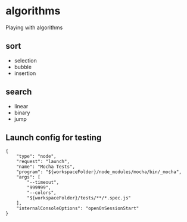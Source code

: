# algorithms
Playing with algorithms

## sort
* selection
* bubble
* insertion

## search
* linear
* binary
* jump

## Launch config for testing
```
{
    "type": "node",
    "request": "launch",
    "name": "Mocha Tests",
    "program": "${workspaceFolder}/node_modules/mocha/bin/_mocha",
    "args": [
        "--timeout",
        "999999",
        "--colors",
        "${workspaceFolder}/tests/**/*.spec.js"
    ],
    "internalConsoleOptions": "openOnSessionStart"
}
```
        
